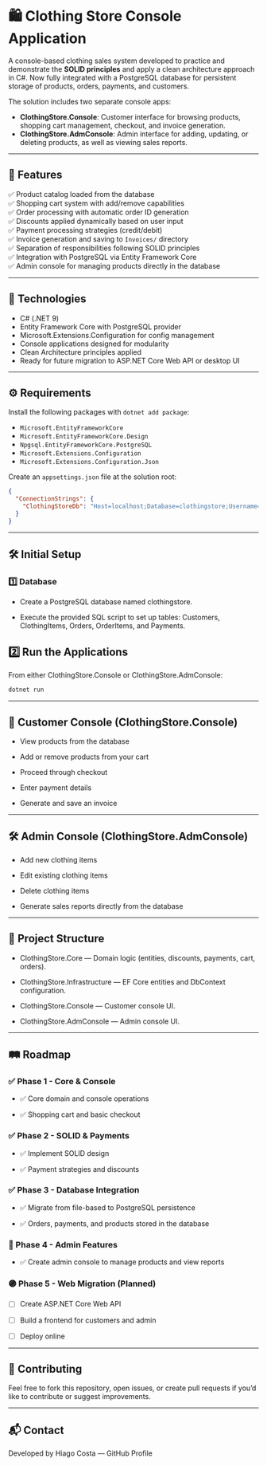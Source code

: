 ﻿# 🛍 Clothing Store Console Application

A console-based clothing sales system developed to practice and demonstrate the **SOLID principles** and apply a clean architecture approach in C#. Now fully integrated with a PostgreSQL database for persistent storage of products, orders, payments, and customers.

The solution includes two separate console apps:
- **ClothingStore.Console**: Customer interface for browsing products, shopping cart management, checkout, and invoice generation.
- **ClothingStore.AdmConsole**: Admin interface for adding, updating, or deleting products, as well as viewing sales reports.

---

## 🚀 Features

✅ Product catalog loaded from the database  
✅ Shopping cart system with add/remove capabilities  
✅ Order processing with automatic order ID generation  
✅ Discounts applied dynamically based on user input  
✅ Payment processing strategies (credit/debit)  
✅ Invoice generation and saving to `Invoices/` directory  
✅ Separation of responsibilities following SOLID principles  
✅ Integration with PostgreSQL via Entity Framework Core  
✅ Admin console for managing products directly in the database  

---

## 🔨 Technologies

- C# (.NET 9)  
- Entity Framework Core with PostgreSQL provider  
- Microsoft.Extensions.Configuration for config management  
- Console applications designed for modularity  
- Clean Architecture principles applied  
- Ready for future migration to ASP.NET Core Web API or desktop UI  

---

## ⚙️ Requirements

Install the following packages with `dotnet add package`:
- `Microsoft.EntityFrameworkCore`
- `Microsoft.EntityFrameworkCore.Design`
- `Npgsql.EntityFrameworkCore.PostgreSQL`
- `Microsoft.Extensions.Configuration`
- `Microsoft.Extensions.Configuration.Json`

Create an `appsettings.json` file at the solution root:

```json
{
  "ConnectionStrings": {
    "ClothingStoreDb": "Host=localhost;Database=clothingstore;Username=postgres;Password=YOUR_PASSWORD"
  }
}
```

----

## 🛠 Initial Setup
### 1️⃣ Database

- Create a PostgreSQL database named clothingstore.

- Execute the provided SQL script to set up tables: Customers, ClothingItems, Orders, OrderItems, and Payments.

## 2️⃣ Run the Applications
From either ClothingStore.Console or ClothingStore.AdmConsole:
```bash
dotnet run
```

---

## 🛒 Customer Console (ClothingStore.Console)
- View products from the database

- Add or remove products from your cart

- Proceed through checkout

- Enter payment details

- Generate and save an invoice

---

## 🛠️ Admin Console (ClothingStore.AdmConsole)
- Add new clothing items

- Edit existing clothing items

- Delete clothing items

- Generate sales reports directly from the database

---

## 📁 Project Structure
- ClothingStore.Core — Domain logic (entities, discounts, payments, cart, orders).

- ClothingStore.Infrastructure — EF Core entities and DbContext configuration.

- ClothingStore.Console — Customer console UI.

- ClothingStore.AdmConsole — Admin console UI.

---

## 🛤 Roadmap
### ✅ Phase 1 - Core & Console
- ✅ Core domain and console operations

- ✅ Shopping cart and basic checkout

### ✅ Phase 2 - SOLID & Payments
- ✅ Implement SOLID design

- ✅ Payment strategies and discounts

### ✅ Phase 3 - Database Integration
- ✅ Migrate from file-based to PostgreSQL persistence

- ✅ Orders, payments, and products stored in the database

### 🔵 Phase 4 - Admin Features
- ✅ Create admin console to manage products and view reports

### 🟣 Phase 5 - Web Migration (Planned)
- [ ] Create ASP.NET Core Web API

- [ ] Build a frontend for customers and admin

- [ ] Deploy online

--- 

## 🤝 Contributing
Feel free to fork this repository, open issues, or create pull requests if you’d like to contribute or suggest improvements.

---

## 📬 Contact
Developed by Hiago Costa — GitHub Profile